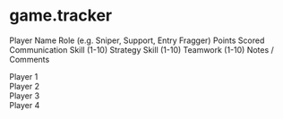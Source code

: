 # game.tracker

Player Name	Role (e.g. Sniper, Support, Entry Fragger)	Points Scored	Communication Skill (1-10)	Strategy Skill (1-10)	Teamwork (1-10)	Notes / Comments

Player 1						
Player 2						
Player 3						
Player 4						
